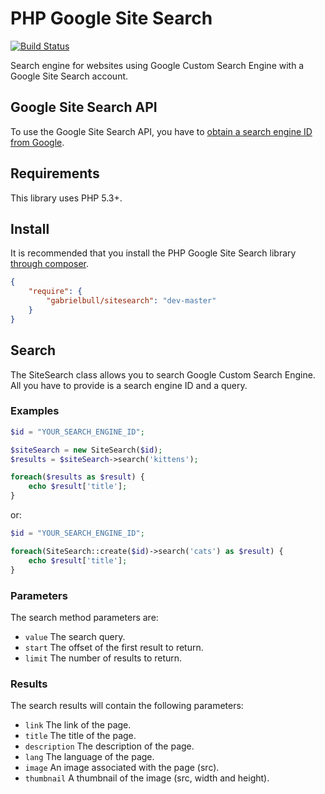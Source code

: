 PHP Google Site Search
======================

[![Build Status](https://secure.travis-ci.org/gabrielbull/php-sitesearch.png?branch=master)](http://travis-ci.org/gabrielbull/php-sitesearch)

Search engine for websites using Google Custom Search Engine with a Google Site Search account.

## Google Site Search API

To use the Google Site Search API, you have to [obtain a search engine ID from Google](https://www.google.com/cse/).


## Requirements

This library uses PHP 5.3+.

## Install

It is recommended that you install the PHP Google Site Search library [through composer](http://getcomposer.org).

```JSON
{
    "require": {
        "gabrielbull/sitesearch": "dev-master"
    }
}
```

## Search

The SiteSearch class allows you to search Google Custom Search Engine. All you have to provide is a search engine ID and a query.

### Examples

```php
$id = "YOUR_SEARCH_ENGINE_ID";

$siteSearch = new SiteSearch($id);
$results = $siteSearch->search('kittens');

foreach($results as $result) {
    echo $result['title'];
}
```

or:

```php
$id = "YOUR_SEARCH_ENGINE_ID";

foreach(SiteSearch::create($id)->search('cats') as $result) {
    echo $result['title'];
}
```

### Parameters

The search method parameters are:

 * `value` The search query.
 * `start` The offset of the first result to return.
 * `limit` The number of results to return.

### Results

The search results will contain the following parameters:

 * `link` The link of the page.
 * `title` The title of the page.
 * `description` The description of the page.
 * `lang` The language of the page.
 * `image` An image associated with the page (src).
 * `thumbnail` A thumbnail of the image (src, width and height).
